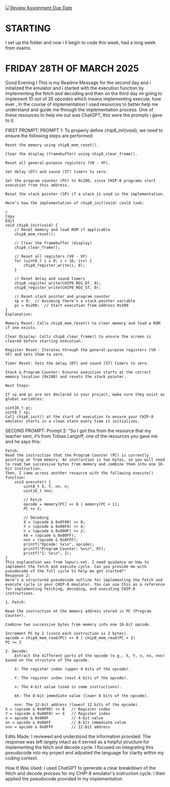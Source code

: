 [![Review Assignment Due Date](https://classroom.github.com/assets/deadline-readme-button-22041afd0340ce965d47ae6ef1cefeee28c7c493a6346c4f15d667ab976d596c.svg)](https://classroom.github.com/a/XpvI6cTa)

# STARTING
I set up the folder and now i ll begin to code this week, had a long week from exams.

# FRIDAY 28TH OF MARCH 2025
Good Evening I This is my Readme Message for the second day and i initalized the emulator and i started with the execution function by implementing the fetch and decoding and then on the third day im going to implement 10 out of 35 opcodes which means implementing execute, how ever , In the course of implementation I used resources to better help me understand and guide me through the implementation process. One of these resources to help me out was ChatGPT, this were the prompts i gave to it.

FIRST PROMPT: 
    PROMPT 1:
    To properly define chip8_init(void), we need to ensure the following steps are performed:

    Reset the memory using chip8_mem_reset().

    Clear the display (framebuffer) using chip8_clear_frame().

    Reset all general-purpose registers (V0 - VF).

    Set delay (DT) and sound (ST) timers to zero.

    Set the program counter (PC) to 0x200, since CHIP-8 programs start execution from this address.

    Reset the stack pointer (SP) if a stack is used in the implementation.

    Here’s how the implementation of chip8_init(void) could look:

    c
    Copy
    Edit
    void chip8_init(void) {
        // Reset memory and load ROM if applicable
        chip8_mem_reset();

        // Clear the framebuffer (display)
        chip8_clear_frame();

        // Reset all registers (V0 - VF)
        for (uint8_t i = 0; i < 16; i++) {
            chip8_register_write(i, 0);
        }

        // Reset delay and sound timers
        chip8_register_write(CHIP8_REG_DT, 0);
        chip8_register_write(CHIP8_REG_ST, 0);

        // Reset stack pointer and program counter
        sp = 0;  // Assuming there's a stack pointer variable
        pc = 0x200;  // Start execution from address 0x200
    }
    Explanation:

    Memory Reset: Calls chip8_mem_reset() to clear memory and load a ROM if one exists.

    Clear Display: Calls chip8_clear_frame() to ensure the screen is cleared before starting execution.

    Register Reset: Iterates through the general-purpose registers (V0 - VF) and sets them to zero.

    Timer Reset: Sets the delay (DT) and sound (ST) timers to zero.

    Stack & Program Counter: Ensures execution starts at the correct memory location (0x200) and resets the stack pointer.

    Next Steps:

    If sp and pc are not declared in your project, make sure they exist as global variables:

    uint16_t pc;
    uint8_t sp;
    Call chip8_init() at the start of execution to ensure your CHIP-8 emulator starts in a clean state every time it initializes.
SECOND PROMPT:
    Prompt 2:
        "So I got this from the resource that my teacher sent, it’s from Tobias Langoff, one of the resources you gave me and he says this:

    Fetch:
    Read the instruction that the Program Counter (PC) is currently pointing at from memory. An instruction is two bytes, so you will need to read two successive bytes from memory and combine them into one 16-bit instruction.
    Then, I came across another resource with the following execute() function:
        void execute() {
            uint8_t X, Y, nn, n;
            uint16_t nnn;

            // Fetch
            opcode = memory[PC] << 8 | memory[PC + 1];
            PC += 2;

            // Decoding
            X = (opcode & 0x0F00) >> 8;
            Y = (opcode & 0x00F0) >> 4;
            n = (opcode & 0x000F) >> 2;
            kk = (opcode & 0x00FF);
            nnn = (opcode & 0x0FFF);
            printf("Opcode: %x\n", opcode);
            printf("Program Counter: %x\n", PC);
            printf("I: %x\n", I);
    }
    This explanation was from lepuri.net. I need guidance on how to implement the fetch and execute cycle. Can you provide me with pseudocode of the full cycle to help me get started?"
    Response 2:
    Here’s a structured pseudocode outline for implementing the fetch and execute cycle in your CHIP-8 emulator. You can use this as a reference for implementing fetching, decoding, and executing CHIP-8 instructions.

    1. Fetch:

    Read the instruction at the memory address stored in PC (Program Counter).

    Combine two successive bytes from memory into one 16-bit opcode.

    Increment PC by 2 (since each instruction is 2 bytes).
    opcode = chip8_mem_read(PC) << 8 | chip8_mem_read(PC + 1)
    PC += 2

    2. Decode:
        Extract the different parts of the opcode (e.g., X, Y, n, nn, nnn) based on the structure of the opcode.

        X: The register index (upper 4 bits of the opcode).

        Y: The register index (next 4 bits of the opcode).

        n: The 4-bit value (used in some instructions).

        kk: The 8-bit immediate value (lower 8 bits of the opcode).

        nnn: The 12-bit address (lowest 12 bits of the opcode).
    X = (opcode & 0x0F00) >> 8   // Register index
    Y = (opcode & 0x00F0) >> 4   // Register index
    n = opcode & 0x000F          // 4-bit value
    nn = opcode & 0x00FF         // 8-bit immediate value
    nnn = opcode & 0x0FFF        // 12-bit address
Edits Made: I reviewed and understood the information provided. The response was left largely intact as it served as a helpful structure for implementing the fetch and decode cycle. I focused on integrating this pseudocode into my project and adjusted the language for clarity within my coding context.

How It Was Used: I used ChatGPT to generate a clear breakdown of the fetch and decode process for my CHIP-8 emulator's instruction cycle. I then applied the pseudocode provided in my implementation


        







